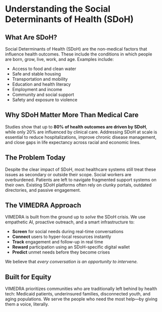 # Understanding the Social Determinants of Health (SDoH)

## What Are SDoH?

Social Determinants of Health (SDoH) are the non-medical factors that influence health outcomes. These include the conditions in which people are born, grow, live, work, and age. Examples include:

- Access to food and clean water
- Safe and stable housing
- Transportation and mobility
- Education and health literacy
- Employment and income
- Community and social support
- Safety and exposure to violence

## Why SDoH Matter More Than Medical Care

Studies show that up to **80% of health outcomes are driven by SDoH**, while only 20% are influenced by clinical care. Addressing SDoH at scale is essential to reduce hospitalizations, improve chronic disease management, and close gaps in life expectancy across racial and economic lines.

## The Problem Today

Despite the clear impact of SDoH, most healthcare systems still treat these issues as secondary or outside their scope. Social workers are overburdened. Patients are left to navigate fragmented support systems on their own. Existing SDoH platforms often rely on clunky portals, outdated directories, and passive engagement.

## The VIMEDRA Approach

VIMEDRA is built from the ground up to *solve* the SDoH crisis. We use empathetic AI, proactive outreach, and a smart infrastructure to:

- **Screen** for social needs during real-time conversations
- **Connect** users to hyper-local resources instantly
- **Track** engagement and follow-up in real time
- **Reward** participation using an SDoH-specific digital wallet
- **Predict** unmet needs before they become crises

We believe that *every conversation is an opportunity to intervene.*

## Built for Equity

VIMEDRA prioritizes communities who are traditionally left behind by health tech: Medicaid patients, underinsured families, disconnected youth, and aging populations. We serve the people who need the most help—by giving them a voice, literally.

